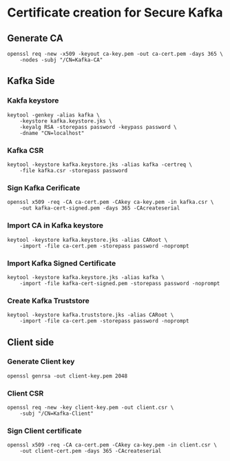 # Certificate creation for Secure Kafka

## Generate CA
```
openssl req -new -x509 -keyout ca-key.pem -out ca-cert.pem -days 365 \
    -nodes -subj "/CN=Kafka-CA"
```
<!-- openssl req -new -x509 -keyout ca-key.pem -out ca-cert.pem -days 365 -nodes -subj "/CN=Kafka-CA" -->

## Kafka Side

### Kakfa keystore
```
keytool -genkey -alias kafka \
    -keystore kafka.keystore.jks \
    -keyalg RSA -storepass password -keypass password \
    -dname "CN=localhost"
```
<!-- keytool -genkey -alias kafka -keystore kafka.keystore.jks -keyalg RSA -storepass password -keypass password -dname "CN=localhost" -->

### Kafka CSR
```
keytool -keystore kafka.keystore.jks -alias kafka -certreq \
    -file kafka.csr -storepass password
```
<!-- keytool -keystore kafka.keystore.jks -alias kafka -certreq -file kafka.csr -storepass password -->

### Sign Kafka Cerificate
```
openssl x509 -req -CA ca-cert.pem -CAkey ca-key.pem -in kafka.csr \
    -out kafka-cert-signed.pem -days 365 -CAcreateserial
```
<!-- openssl x509 -req -CA ca-cert.pem -CAkey ca-key.pem -in kafka.csr -out kafka-cert-signed.pem -days 365 -CAcreateserial -->

### Import CA in Kafka keystore
```
keytool -keystore kafka.keystore.jks -alias CARoot \
    -import -file ca-cert.pem -storepass password -noprompt
```
<!-- keytool -keystore kafka.keystore.jks -alias CARoot -import -file ca-cert.pem -storepass password -noprompt -->

### Import Kafka Signed Certificate
```
keytool -keystore kafka.keystore.jks -alias kafka \
    -import -file kafka-cert-signed.pem -storepass password -noprompt
```
<!-- keytool -keystore kafka.keystore.jks -alias kafka -import -file kafka-cert-signed.pem -storepass password -noprompt -->

### Create Kafka Truststore
```
keytool -keystore kafka.truststore.jks -alias CARoot \
    -import -file ca-cert.pem -storepass password -noprompt
```
<!-- keytool -keystore kafka.truststore.jks -alias CARoot -import -file ca-cert.pem -storepass password -noprompt -->

## Client side

### Generate Client key
```
openssl genrsa -out client-key.pem 2048
```
<!-- openssl genrsa -out client-key.pem 2048 -->

### Client CSR
```
openssl req -new -key client-key.pem -out client.csr \
    -subj "/CN=Kafka-Client"
```
<!-- openssl req -new -key client-key.pem -out client.csr -subj "/CN=Kafka-Client" -->

### Sign Client certificate
```
openssl x509 -req -CA ca-cert.pem -CAkey ca-key.pem -in client.csr \
    -out client-cert.pem -days 365 -CAcreateserial
```
<!-- openssl x509 -req -CA ca-cert.pem -CAkey ca-key.pem -in client.csr -out client-cert.pem -days 365 -CAcreateserial -->